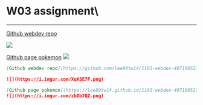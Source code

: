 # W03 assignment\

---

[Github webdev repo](https://github.com/lee89tw14/1101-webdev-407100527)

![](https://i.imgur.com/XqK3E7F.png)

[Github page pokemon](https://lee89tw14.github.io/1101-webdev-407100527/w01/pokemon.html)
![](https://i.imgur.com/zbDb2QZ.png)

```markdown
[Github webdev repo](https://github.com/lee89tw14/1101-webdev-407100527)

![](https://i.imgur.com/XqK3E7F.png)

[Github page pokemon](https://lee89tw14.github.io/1101-webdev-407100527/w01/pokemon.html)
![](https://i.imgur.com/zbDb2QZ.png)
```
